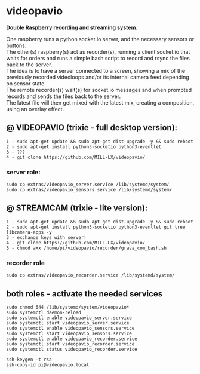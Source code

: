 # videopavio
**Double Raspberry recording and streaming system.**  

One raspberry runs a python socket.io server, and the necessary sensors or buttons.  
The other(s) raspberry(s) act as recorder(s), running a client socket.io that waits for orders and runs a simple bash script to record and rsync the files back to the server.  
The idea is to have a server connected to a screen, showing a mix of the previously recorded videoloops and/or its internal camera feed depending on sensor state.  
The remote recorder(s) wait(s) for socket.io messages and when prompted records and sends the files back to the server.  
The latest file will then get mixed with the latest mix, creating a composition, using an overlay effect.  

## @ VIDEOPAVIO (trixie - full desktop version):
	1 - sudo apt-get update && sudo apt-get dist-upgrade -y && sudo reboot
	2 - sudo apt-get install python3-socketio python3-eventlet
	3 - ???
	4 - git clone https://github.com/MILL-LX/videopavio/

### server role:
`sudo cp extras/videopavio_server.service /lib/systemd/system/`  
`sudo cp extras/videopavio_sensors.service /lib/systemd/system/`


## @ STREAMCAM (trixie - lite version):
	1 - sudo apt-get update && sudo apt-get dist-upgrade -y && sudo reboot
	2 - sudo apt-get install python3-socketio python3-eventlet git tree libcamera-apps -y
	3 - exchange keys with server!
	4 - git clone https://github.com/MILL-LX/videopavio/
	5 - chmod a+x /home/pi/videopavio/recorder/grava_com_bash.sh

### recorder role
`sudo cp extras/videopavio_recorder.service /lib/systemd/system/`


## both roles - activate the needed services
`sudo chmod 644 /lib/systemd/system/videopavio*`  
`sudo systemctl daemon-reload`  
`sudo systemctl enable videopavio_server.service`  
`sudo systemctl start videopavio_server.service`  
`sudo systemctl enable videopavio_sensors.service`  
`sudo systemctl start videopavio_sensors.service`  
`sudo systemctl enable videopavio_recorder.service`  
`sudo systemctl start videopavio_recorder.service`  
`sudo systemctl status videopavio_recorder.service`  

`ssh-keygen -t rsa`  
`ssh-copy-id pi@videopavio.local`  

